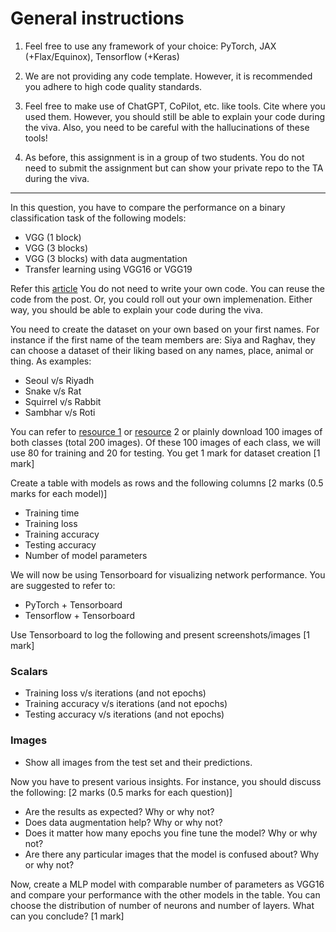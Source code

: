 # General instructions

1. Feel free to use any framework of your choice: PyTorch, JAX (+Flax/Equinox), Tensorflow (+Keras)

2. We are not providing any code template. However, it is recommended you adhere to high code quality standards.

3. Feel free to make use of ChatGPT, CoPilot, etc. like tools. Cite where you used them. However, you should still be able to explain your code during the viva. Also, you need to be careful with the hallucinations of these tools!

4. As before, this assignment is in a group of two students. You do not need to submit the assignment but can show your private repo to the TA during the viva.

----

In this question, you have to compare the performance on a binary classification task of the following models:

* VGG (1 block)
* VGG (3 blocks)
* VGG (3 blocks) with data augmentation
* Transfer learning using VGG16 or VGG19

Refer this [article](https://machinelearningmastery.com/how-to-develop-a-convolutional-neural-network-to-classify-photos-of-dogs-and-cats/) You do not need to write your own code. You can reuse the code from the post. Or, you could roll out your own implemenation. Either way, you should be able to explain your code during the viva.

You need to create the dataset on your own based on your first names. For instance if the first name of the team members are: Siya and Raghav, they can choose a dataset of their liking based on any names, place, animal or thing. As examples:

* Seoul v/s Riyadh
* Snake v/s Rat
* Squirrel v/s Rabbit
* Sambhar v/s Roti

You can refer to [resource 1](https://python.plainenglish.io/how-to-automatically-download-bulk-images-for-your-dataset-using-python-f1efffba7a03) or [resource](https://github.com/JorgePoblete/DuckDuckGoImages) 2 or plainly download 100 images of both classes (total 200 images). Of these 100 images of each class, we will use 80 for training and 20 for testing. You get 1 mark for dataset creation [1 mark]

Create a table with models as rows and the following columns [2 marks (0.5 marks for each model)]

* Training time
* Training loss
* Training accuracy
* Testing accuracy
* Number of model parameters

We will now be using Tensorboard for visualizing network performance. You are suggested to refer to:

* PyTorch + Tensorboard
* Tensorflow + Tensorboard

Use Tensorboard to log the following and present screenshots/images [1 mark]

### <b> Scalars </b>

* Training loss v/s iterations (and not epochs)
* Training accuracy v/s iterations (and not epochs)
* Testing accuracy v/s iterations (and not epochs)

### <b> Images </b>

* Show all images from the test set and their predictions.

Now you have to present various insights. For instance, you should discuss the following: [2 marks (0.5 marks for each question)]

* Are the results as expected? Why or why not?
* Does data augmentation help? Why or why not?
* Does it matter how many epochs you fine tune the model? Why or why not?
* Are there any particular images that the model is confused about? Why or why not?

Now, create a MLP model with comparable number of parameters as VGG16 and compare your performance with the other models in the table. You can choose the distribution of number of neurons and number of layers. What can you conclude?  [1 mark]